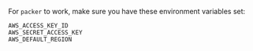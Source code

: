 For `packer` to work, make sure you have these environment variables set:

```
AWS_ACCESS_KEY_ID
AWS_SECRET_ACCESS_KEY
AWS_DEFAULT_REGION
```
